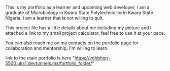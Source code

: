 This is my portfolio as a learner and upcoming web developer, I am a graduate of Microbiology in Kwara State Polytechnic Ilorin Kwara State Nigeria. I am a learner that is not willing to quit.

This project file has a little details about me including my picture and i attached a link to my small project calculator. feel free to use it at your pace. 

You can also reach me on my contacts on the portfolio page for collaboration and mentorship, I'm willing to learn.

link to the main portfolio is here "https://vdhbhgrr-5500.uks1.devtunnels.ms/fortfolio_folder/"